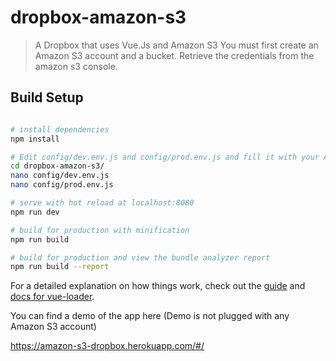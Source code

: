 # dropbox-amazon-s3

> A Dropbox that uses Vue.Js and Amazon S3
> You must first create an Amazon S3 account and a bucket. 
> Retrieve the credentials from the amazon s3 console. 
## Build Setup

``` bash

# install dependencies
npm install

# Edit config/dev.env.js and config/prod.env.js and fill it with your Amazon S3 credentials
cd dropbox-amazon-s3/
nano config/dev.env.js
nano config/prod.env.js

# serve with hot reload at localhost:8080
npm run dev

# build for production with minification
npm run build

# build for production and view the bundle analyzer report
npm run build --report
```

For a detailed explanation on how things work, check out the [guide](http://vuejs-templates.github.io/webpack/) and [docs for vue-loader](http://vuejs.github.io/vue-loader).

You can find a demo of the app here (Demo is not plugged with any Amazon S3 account) 

https://amazon-s3-dropbox.herokuapp.com/#/
